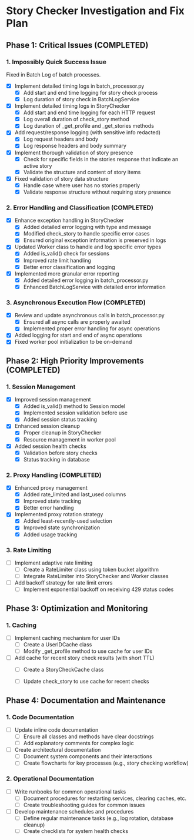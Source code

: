 # Story Checker Investigation and Fix Plan

## Phase 1: Critical Issues (COMPLETED)

### 1. Impossibly Quick Success Issue
Fixed in Batch Log of batch processes.

- [x] Implement detailed timing logs in batch_processor.py
  - [x] Add start and end time logging for story check process
  - [x] Log duration of story check in BatchLogService
- [x] Implement detailed timing logs in StoryChecker
  - [x] Add start and end time logging for each HTTP request
  - [x] Log overall duration of check_story method
  - [x] Log duration of _get_profile and _get_stories methods
- [x] Add request/response logging (with sensitive info redacted)
  - [x] Log request headers and body
  - [x] Log response headers and body summary
- [x] Implement thorough validation of story presence
  - [x] Check for specific fields in the stories response that indicate an active story
  - [x] Validate the structure and content of story items
- [x] Fixed validation of story data structure
  - [x] Handle case where user has no stories properly
  - [x] Validate response structure without requiring story presence

### 2. Error Handling and Classification (COMPLETED)
- [x] Enhance exception handling in StoryChecker
  - [x] Added detailed error logging with type and message
  - [x] Modified check_story to handle specific error cases
  - [x] Ensured original exception information is preserved in logs
- [x] Updated Worker class to handle and log specific error types
  - [x] Added is_valid() check for sessions
  - [x] Improved rate limit handling
  - [x] Better error classification and logging
- [x] Implemented more granular error reporting
  - [x] Added detailed error logging in batch_processor.py
  - [x] Enhanced BatchLogService with detailed error information

### 3. Asynchronous Execution Flow (COMPLETED)
- [x] Review and update asynchronous calls in batch_processor.py
  - [x] Ensured all async calls are properly awaited
  - [x] Implemented proper error handling for async operations
- [x] Added logging for start and end of async operations
- [x] Fixed worker pool initialization to be on-demand

## Phase 2: High Priority Improvements (COMPLETED)

### 1. Session Management
- [x] Improved session management
  - [x] Added is_valid() method to Session model
  - [x] Implemented session validation before use
  - [x] Added session status tracking
- [x] Enhanced session cleanup
  - [x] Proper cleanup in StoryChecker
  - [x] Resource management in worker pool
- [x] Added session health checks
  - [x] Validation before story checks
  - [x] Status tracking in database

### 2. Proxy Handling (COMPLETED)
- [x] Enhanced proxy management
  - [x] Added rate_limited and last_used columns
  - [x] Improved state tracking
  - [x] Better error handling
- [x] Implemented proxy rotation strategy
  - [x] Added least-recently-used selection
  - [x] Improved state synchronization
  - [x] Added usage tracking

### 3. Rate Limiting
- [ ] Implement adaptive rate limiting
  - [ ] Create a RateLimiter class using token bucket algorithm
  - [ ] Integrate RateLimiter into StoryChecker and Worker classes
- [ ] Add backoff strategy for rate limit errors
  - [ ] Implement exponential backoff on receiving 429 status codes

## Phase 3: Optimization and Monitoring

### 1. Caching
- [ ] Implement caching mechanism for user IDs
  - [ ] Create a UserIDCache class
  - [ ] Modify _get_profile method to use cache for user IDs
- [ ] Add cache for recent story check results (with short TTL)
  - [ ] Create a StoryCheckCache class
  - [ ] Update check_story to use cache for recent checks


## Phase 4: Documentation and Maintenance

### 1. Code Documentation
- [ ] Update inline code documentation
  - [ ] Ensure all classes and methods have clear docstrings
  - [ ] Add explanatory comments for complex logic
- [ ] Create architectural documentation
  - [ ] Document system components and their interactions
  - [ ] Create flowcharts for key processes (e.g., story checking workflow)

### 2. Operational Documentation
- [ ] Write runbooks for common operational tasks
  - [ ] Document procedures for restarting services, clearing caches, etc.
  - [ ] Create troubleshooting guides for common issues
- [ ] Develop maintenance schedules and procedures
  - [ ] Define regular maintenance tasks (e.g., log rotation, database cleanup)
  - [ ] Create checklists for system health checks
